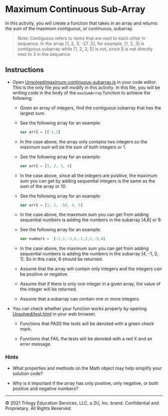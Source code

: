 # Maximum Continuous Sub-Array

In this activity, you will create a function that takes in an array and returns the sum of the maximum contiguous, or continuous, subarray. 

> Note: Contiguous refers to items that are next to each other in sequence. In the array [1, 2, 3, -27 ,5], for example, [1, 2, 3] is contiguous subarray while [1, 2, 3, 5] is not, since 5 is not directly next to 3 in the sequence. 

## Instructions

* Open [Unsolved/maximum-continuous-subarray.js](Unsolved/maximum-continuous-subarray.js) in your code editor. This is the only file you will modify in this activity. In this file, you will be writing code in the body of the `maxSumArray` function to achieve the following:

  * Given an array of integers, find the contiguous subarray that has the largest sum.

  * See the following array for an example:

     ```js
     var arr1 = [[-1,2]
     ```

  *  In the case above, the array only contains two integers so the maximum sum will be the sum of both integers or 1. 

  * See the following array for an example:

     ```js
     var arr1 = [1, 2, 3, 4]
     ```

   * In the case above, since all the integers are positive, the maximum sum you can get by adding sequential integers is the same as the sum of the array or 10.

   * See the following array for an example:

     ```js
     var arr1 = [1, 2, -50, 4, 5]
     ```

   * In the case above, the maximum sum you can get from adding sequential numbers is adding the numbers in the subarray [4,6] or 9.

   * See the following array for an example:

     ```js
     var numbers =  [-2,1,-3,4,-1,2,1,-5,4]
     ```

   * In the case above, the maximum sum you can get from adding sequential numbers is adding the numbers in the subarray [4, -1, 2, 1]. So in this case, 6 should be returned.

   * Assume that the array will contain only integers and the integers can be positive or negative. 

   * Assume that if there is only one integer in a given array, the value of the integer will be returned. 

   * Assume that a subarray can contain one or more integers.

* You can check whether your function works properly by opening [Unsolved/test.html](Unsolved/test.html) in your web browser.

   * Functions that PASS the tests will be denoted with a green check mark.

   * Functions that FAIL the tests will be denoted with a red X and an error message.

### Hints

* What properties and methods on the Math object may help simplify your solution code?

* Why is it important if the array has only positive, only negative, or both positive and negative numbers?

---
© 2021 Trilogy Education Services, LLC, a 2U, Inc. brand. Confidential and Proprietary. All Rights Reserved.
